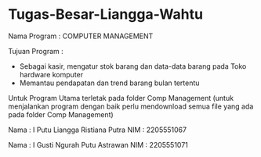 # Tugas-Besar-Liangga-Wahtu

Nama Program   : COMPUTER MANAGEMENT


Tujuan Program : 
-  Sebagai kasir, mengatur stok barang dan data-data barang pada Toko hardware komputer
-  Memantau pendapatan dan trend barang bulan tertentu

Untuk Program Utama terletak pada folder Comp Management 
(untuk menjalankan program dengan baik perlu mendownload semua file yang ada pada folder Comp Management)

Nama : I Putu Liangga Ristiana Putra
NIM  : 2205551067

Nama : I Gusti Ngurah Putu Astrawan
NIM  : 2205551071
